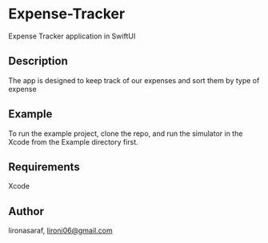 # Expense-Tracker
Expense Tracker application in SwiftUI

## Description

The app is designed to keep track of our expenses and sort them by type of expense

## Example

To run the example project, clone the repo, and run the simulator in the Xcode from the Example directory first.

## Requirements
Xcode

## Author

lironasaraf, lironi06@gmail.com
